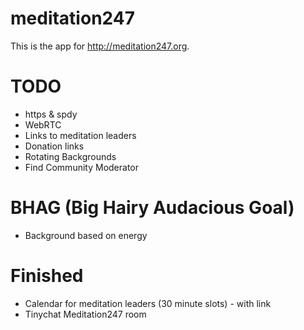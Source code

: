 meditation247
=============

This is the app for http://meditation247.org.

# TODO

* https & spdy
* WebRTC
* Links to meditation leaders
* Donation links
* Rotating Backgrounds
* Find Community Moderator

# BHAG (Big Hairy Audacious Goal)

* Background based on energy

# Finished

* Calendar for meditation leaders (30 minute slots) - with link
* Tinychat Meditation247 room
